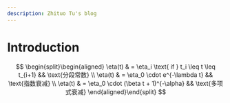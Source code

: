 ```yaml
---
description: Zhituo Tu's blog
---
```


# Introduction

$$
    \begin{split}\begin{aligned}
      \eta(t) & = \eta_i \text{ if } t_i \leq t \leq t_{i+1}  && \text{分段常数} \\
      \eta(t) & = \eta_0 \cdot e^{-\lambda t} && \text{指数衰减} \\
      \eta(t) & = \eta_0 \cdot (\beta t + 1)^{-\alpha} && \text{多项式衰减}
    \end{aligned}\end{split}
$$


>
